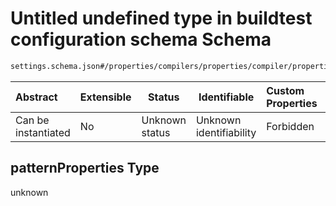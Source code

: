 # Untitled undefined type in buildtest configuration schema Schema

```txt
settings.schema.json#/properties/compilers/properties/compiler/properties/cray/patternProperties
```




| Abstract            | Extensible | Status         | Identifiable            | Custom Properties | Additional Properties | Access Restrictions | Defined In                                                                   |
| :------------------ | ---------- | -------------- | ----------------------- | :---------------- | --------------------- | ------------------- | ---------------------------------------------------------------------------- |
| Can be instantiated | No         | Unknown status | Unknown identifiability | Forbidden         | Allowed               | none                | [settings.schema.json\*](../out/settings.schema.json "open original schema") |

## patternProperties Type

unknown
